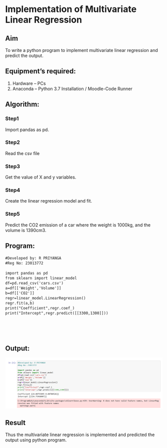 # Implementation of Multivariate Linear Regression
## Aim
To write a python program to implement multivariate linear regression and predict the output.
## Equipment’s required:
1.	Hardware – PCs
2.	Anaconda – Python 3.7 Installation / Moodle-Code Runner
## Algorithm:
### Step1
Import pandas as pd.


### Step2

Read the csv file

### Step3
Get the value of X and y variables.


### Step4
Create the linear regression model and fit.


### Step5
Predict the CO2 emission of a car where the weight is 1000kg, and the volume is 1390cm3.
## Program:
```
#Developed by: R PRIYANGA
#Reg No: 23013772

import pandas as pd
from sklearn import linear_model
df=pd.read_csv('cars.csv')
a=df[['Weight','Volume']]
b=df[['CO2']]
regr=linear_model.LinearRegression()
regr.fit(a,b)
print("Coefficient",regr.coef_)
print("Intercept",regr.predict([[3300,1300]]))





```
## Output:
![OUTPUT](output.png)


## Result
Thus the multivariate linear regression is implemented and predicted the output using python program.